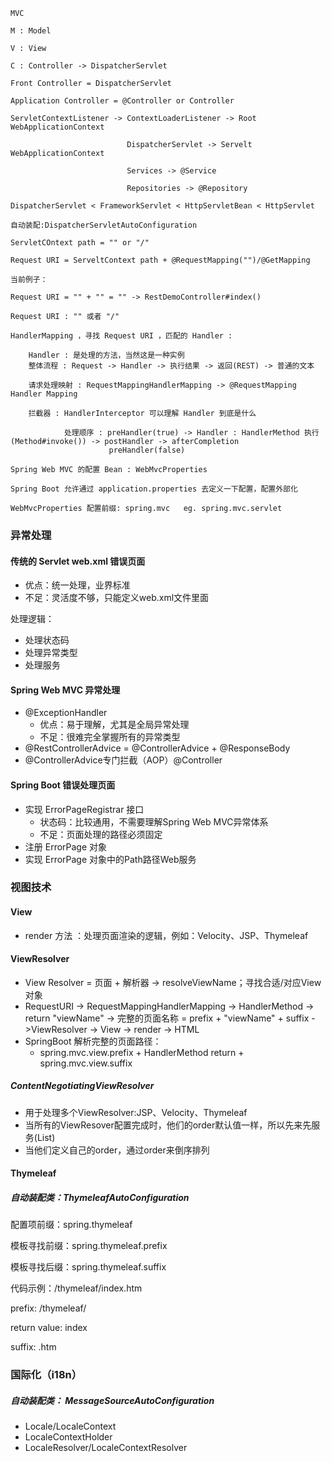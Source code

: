 ```
MVC

M : Model

V : View

C : Controller -> DispatcherServlet

Front Controller = DispatcherServlet

Application Controller = @Controller or Controller

ServletContextListener -> ContextLoaderListener -> Root WebApplicationContext

						  DispatcherServlet -> Servelt WebApplicationContext
						  
						  Services -> @Service
						  
						  Repositories -> @Repository
						  
DispatcherServlet < FrameworkServlet < HttpServletBean < HttpServlet

自动装配:DispatcherServletAutoConfiguration

ServletCOntext path = "" or "/"

Request URI = ServeltContext path + @RequestMapping("")/@GetMapping

当前例子：

Request URI = "" + "" = "" -> RestDemoController#index()

Request URI : "" 或者 "/"

HandlerMapping ，寻找 Request URI ，匹配的 Handler :
	
	Handler : 是处理的方法，当然这是一种实例
	整体流程 : Request -> Handler -> 执行结果 -> 返回(REST) -> 普通的文本
	
	请求处理映射 : RequestMappingHandlerMapping -> @RequestMapping Handler Mapping
	
	拦截器 : HandlerInterceptor 可以理解 Handler 到底是什么
	
			处理顺序 : preHandler(true) -> Handler : HandlerMethod 执行 (Method#invoke()) -> postHandler -> afterCompletion
					  preHandler(false)
```



```
Spring Web MVC 的配置 Bean : WebMvcProperties

Spring Boot 允许通过 application.properties 去定义一下配置，配置外部化

WebMvcProperties 配置前缀: spring.mvc	eg. spring.mvc.servlet
```



### 异常处理

#### 传统的 Servlet web.xml 错误页面

- 优点：统一处理，业界标准
- 不足：灵活度不够，只能定义web.xml文件里面

<error-page> 处理逻辑：

- 处理状态码 <error-code>
- 处理异常类型 <exception-type>
- 处理服务 <location>



#### Spring Web MVC 异常处理

- @ExceptionHandler
  - 优点：易于理解，尤其是全局异常处理
  - 不足：很难完全掌握所有的异常类型
- @RestControllerAdvice = @ControllerAdvice + @ResponseBody
- @ControllerAdvice专门拦截（AOP）@Controller



#### Spring Boot 错误处理页面

- 实现 ErrorPageRegistrar 接口
  - 状态码：比较通用，不需要理解Spring Web MVC异常体系
  - 不足：页面处理的路径必须固定
- 注册 ErrorPage 对象
- 实现 ErrorPage  对象中的Path路径Web服务



### 视图技术

#### View

- render 方法 ：处理页面渲染的逻辑，例如：Velocity、JSP、Thymeleaf

#### ViewResolver

- View Resolver = 页面 + 解析器 -> resolveViewName；寻找合适/对应View对象
- RequestURI -> RequestMappingHandlerMapping -> HandlerMethod -> return "viewName" -> 完整的页面名称 = prefix + "viewName" + suffix ->ViewResolver -> View -> render -> HTML
- SpringBoot 解析完整的页面路径：
  - spring.mvc.view.prefix + HandlerMethod return + spring.mvc.view.suffix

##### ContentNegotiatingViewResolver 

- 用于处理多个ViewResolver:JSP、Velocity、Thymeleaf
- 当所有的ViewResover配置完成时，他们的order默认值一样，所以先来先服务(List)
- 当他们定义自己的order，通过order来倒序排列

#### Thymeleaf

##### 自动装配类：ThymeleafAutoConfiguration

配置项前缀：spring.thymeleaf

模板寻找前缀：spring.thymeleaf.prefix

模板寻找后缀：spring.thymeleaf.suffix



代码示例：/thymeleaf/index.htm

prefix: /thymeleaf/

return value: index

suffix: .htm



### 国际化（i18n）

##### 自动装配类： MessageSourceAutoConfiguration

- Locale/LocaleContext
- LocaleContextHolder
- LocaleResolver/LocaleContextResolver